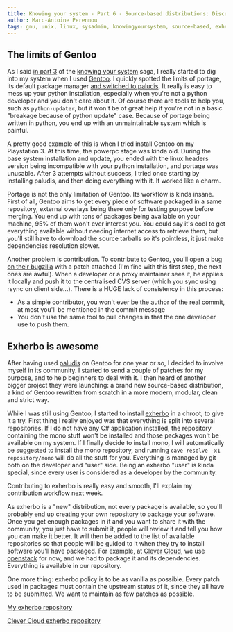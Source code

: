 ```yaml
---
title: Knowing your system - Part 6 - Source-based distributions: Discovering Exherbo
author: Marc-Antoine Perennou
tags: gnu, unix, linux, sysadmin, knowingyoursystem, source-based, exherbo
---
```


## The limits of Gentoo

As I said [in part 3](http://www.imagination-land.org/posts/2012-12-10-knowing-your-system---part-3---source-based-distributions-the-gentoo-example.html)
of the [knowing your system](http://www.imagination-land.org/tags/knowingyoursystem.html) saga, I really started to dig
into my system when I used [Gentoo](http://www.gentoo.org/). I quickly spotted the limits of portage, its default
package manager [and switched to paludis](http://www.imagination-land.org/posts/2012-12-13-knowing-your-system---part-4---falling-in-love-with-paludis.html).
It really is easy to mess up your python installation, especially when you're not a python developer and you don't care
about it. Of course there are tools to help you, such as `python-updater`, but it won't be of great help if you're not
in a basic "breakage because of python update" case. Because of portage being written in python, you end up with an
unmaintainable system which is painful.

A pretty good example of this is when I tried install Gentoo on my Playstation 3. At this time, the powerpc stage was
kinda old. During the base system installation and update, you ended with the linux headers version being incompatible
with your python installation, and portage was unusable. After 3 attempts without success, I tried once starting by
installing paludis, and then doing everything with it. It worked like a charm.

Portage is not the only limitation of Gentoo. Its workflow is kinda insane. First of all, Gentoo aims to get every piece
of software packaged in a same repository, external overlays being there only for testing purpose before merging. You
end up with tons of packages being available on your machine, 95% of them won't ever interest you. You could say it's
cool to get everything available without needing internet access to retrieve them, but you'll still have to download the
source tarballs so it's pointless, it just make dependencies resolution slower.

Another problem is contribution. To contribute to Gentoo, you'll open a bug [on their bugzilla](ttps://bugs.gentoo.org/)
with a patch attached (I'm fine with this first step, the next ones are awful). When a developer or a proxy maintainer
sees it, he applies it locally and push it to the centralised CVS server (which you sync using rsync on client side...).
There is a HUGE lack of consistency in this process:

* As a simple contributor, you won't ever be the author of the real commit, at most you'll be mentioned in the commit message
* You don't use the same tool to pull changes in that the one developer use to push them.

## Exherbo is awesome

After having used [paludis](http://paludis.exherbo.org/) on Gentoo for one year or so, I decided to involve myself in
its community. I started to send a couple of patches for my purpose, and to help beginners to deal with it. I then heard
of another bigger project they were launching: a brand new source-based distribution, a kind of Gentoo rewritten from
scratch in a more modern, modular, clean and strict way.

While I was still using Gentoo, I started to install [exherbo](http://www.exherbo.org/) in a chroot, to give it a try.
First thing I really enjoyed was that everything is split into several repositories. If I do not have any C# application
installed, the repository containing the mono stuff won't be installed and those packages won't be available on my
system. If I finally decide to install mono, I will automatically be suggested to install the mono repository, and
running `cave resolve -x1 repository/mono` will do all the stuff for you. Everything is managed by git both on the
developer and "user" side. Being an exherbo "user" is kinda special, since every user is considered as a developer by
the community.

Contributing to exherbo is really easy and smooth, I'll explain my contribution workflow next week.

As exherbo is a "new" distribution, not every package is available, so you'll probably end up creating your own
repository to package your software. Once you get enough packages in it and you want to share it with the community, you
just have to submit it, people will review it and tell you how you can make it better. It will then be added to the list
of available repositories so that people will be guided to it when they try to install software you'll have packaged.
For example, at [Clever Cloud](http://www.clever-cloud.com/), we use [openstack](http://www.openstack.org/) for now, and
we had to package it and its dependencies. Everything is available in our repository.

One more thing: exherbo policy is to be as vanilla as possible. Every patch used in packages must contain the upstream
status of it, since they all have to be submitted. We want to maintain as few patches as possible.

[My exherbo repository](https://github.com/Keruspe/Keruspe-exhereses)

[Clever Cloud exherbo repository](https://github.com/CleverCloud/CleverCloud-exheres)
